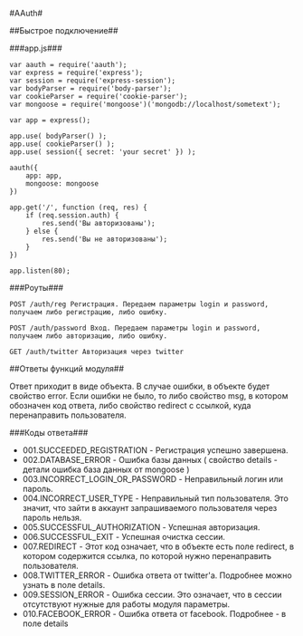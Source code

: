 #AAuth#

##Быстрое подключение##

###app.js###
	
	var aauth = require('aauth');
	var express = require('express');
	var session = require('express-session');
	var bodyParser = require('body-parser');
	var cookieParser = require('cookie-parser');
	var mongoose = require('mongoose')('mongodb://localhost/sometext');

	var app = express();

	app.use( bodyParser() );
	app.use( cookieParser() );
	app.use( session({ secret: 'your secret' }) ); 

	aauth({
		app: app,
		mongoose: mongoose
	})

	app.get('/', function (req, res) {
		if (req.session.auth) {
			res.send('Вы авторизованы');
		} else {
			res.send('Вы не авторизованы');
		}
	})

	app.listen(80);

###Роуты###

	POST /auth/reg Регистрация. Передаем параметры login и password, получаем либо регистрацию, либо ошибку.

	POST /auth/password Вход. Передаем параметры login и password, получаем либо авторизацию, либо ошибку.

	GET /auth/twitter Авторизация через twitter
	
##Ответы функций модуля##

Ответ приходит в виде объекта. В случае ошибки, в объекте будет свойство error. Если ошибки не было, то либо свойство msg, в котором обозначен код ответа, либо свойство redirect с ссылкой, куда перенаправить пользователя.

###Коды ответа###

* 001.SUCCEEDED_REGISTRATION - Регистрация успешно завершена.
* 002.DATABASE_ERROR - Ошибка базы данных ( свойство details - детали ошибка база данных от mongoose )
* 003.INCORRECT_LOGIN_OR_PASSWORD - Неправильный логин или пароль.
* 004.INCORRECT_USER_TYPE - Неправильный тип пользователя. Это значит, что зайти в аккаунт запрашиваемого пользователя через пароль нельзя.
* 005.SUCCESSFUL_AUTHORIZATION - Успешная авторизация. 
* 006.SUCCESSFUL_EXIT - Успешная очистка сессии.
* 007.REDIRECT - Этот код означает, что в объекте есть поле redirect, в котором содержится ссылка, по которой нужно перенаправить пользователя.
* 008.TWITTER_ERROR - Ошибка ответа от twitter'а. Подробнее можно узнать в поле details.
* 009.SESSION_ERROR - Ошибка сессии. Это означает, что в сессии отсутствуют нужные для работы модуля параметры.
* 010.FACEBOOK_ERROR - Ошибка ответа от facebook. Подробнее - в поле details
